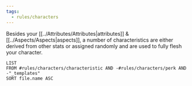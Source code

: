 ```yaml
---
tags:
  - rules/characters
---
```

Besides your [[../Attributes/Attributes|attributes]] & [[../Aspects/Aspects|aspects]], a number of characteristics are either derived from other stats or assigned randomly and are used to fully flesh your character.

```dataview
LIST
FROM #rules/characters/characteristic AND -#rules/characters/perk AND -"_templates"
SORT file.name ASC
```
